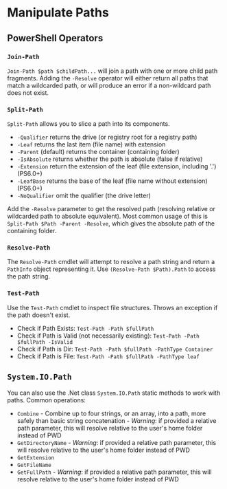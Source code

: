 # Manipulate Paths

## PowerShell Operators

### `Join-Path`
`Join-Path $path $childPath...` will join a path with one or more child path fragments. Adding the `-Resolve` operator will either return all paths that match a wildcarded path, or will produce an error if a non-wildcard path does not exist.

### `Split-Path`
`Split-Path` allows you to slice a path into its components.

* `-Qualifier` returns the drive (or registry root for a registry path)
* `-Leaf` returns the last item (file name) with extension
* `-Parent` (default) returns the container (containing folder)
* `-IsAbsolute` returns whether the path is absolute (false if relative)
* `-Extension` return the extension of the leaf (file extension, including '.') (PS6.0+)
* `-LeafBase` returns the base of the leaf (file name without extension) (PS6.0+)
* `-NoQualifier` omit the qualifier (the drive letter)

Add the `-Resolve` parameter to get the resolved path (resolving relative or wildcarded path to absolute equivalent). Most common usage of this is `Split-Path $Path -Parent -Resolve`, which gives the absolute path of the containing folder.

### `Resolve-Path`
The `Resolve-Path` cmdlet will attempt to resolve a path string and return a `PathInfo` object representing it. Use `(Resolve-Path $Path).Path` to access the path string.

### `Test-Path`
Use the `Test-Path` cmdlet to inspect file structures. Throws an exception if the path doesn't exist.

* Check if Path Exists: `Test-Path -Path $fullPath`
* Check if Path is Valid (not necessarily existing): `Test-Path -Path $fullPath -IsValid`
* Check if Path is Dir: `Test-Path -Path $fullPath -PathType Container`
* Check if Path is File: `Test-Path -Path $fullPath -PathType leaf`

## `System.IO.Path`
You can also use the .Net class `System.IO.Path` static methods to work with paths. Common operations:

* `Combine` - Combine up to four strings, or an array, into a path, more safely than basic string concatenation - *Warning*: if provided a relative path parameter, this will resolve relative to the user's home folder instead of PWD
* `GetDirectoryName` - *Warning*: if provided a relative path parameter, this will resolve relative to the user's home folder instead of PWD
* `GetExtension`
* `GetFileName`
* `GetFullPath` - *Warning*: if provided a relative path parameter, this will resolve relative to the user's home folder instead of PWD

